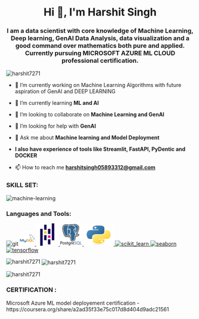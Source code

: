 <h1 align="center">Hi 👋, I'm Harshit Singh</h1>
<h3 align="center">I am a data scientist with core knowledge of Machine Learning, Deep learning, GenAI Data Analysis, data visualization and a good command over mathematics both pure and applied. Currently pursuing MICROSOFT AZURE ML CLOUD professional certification.</h3>

<p align="left"> <img src="https://komarev.com/ghpvc/?username=harshit7271&label=Profile%20views&color=0e75b6&style=flat" alt="harshit7271" /> </p>

- 🔭 I’m currently working on Machine Learning Algorithms with future aspiration of GenAI and DEEP LEARNING

- 🌱 I’m currently learning **ML and AI**

- 👯 I’m looking to collaborate on **Machine Learning and GenAI**

- 🤝 I’m looking for help with **GenAI**

- 💬 Ask me about **Machine learning and Model Deployment**
- **I also have experience of tools like Streamlit, FastAPI, PyDentic and DOCKER**

- 📫 How to reach me **harshitsingh05893312@gmail.com**

<h3 align="left"> SKILL SET:</h3>
<p align="left"><img width="512" height="512" alt="machine-learning" src="https://github.com/user-attachments/assets/f41edca1-cd98-4e79-8755-8fa3e549a894" />

</p>

<h3 align="left">Languages and Tools:</h3>
<p align="left">  <img src="https://www.vectorlogo.zone/logos/git-scm/git-scm-icon.svg" alt="git" width="40" height="40"/> </a> <a href="https://www.mysql.com/" target="_blank" rel="noreferrer"> <img src="https://raw.githubusercontent.com/devicons/devicon/master/icons/mysql/mysql-original-wordmark.svg" alt="mysql" width="40" height="40"/> </a> <a href="https://pandas.pydata.org/" target="_blank" rel="noreferrer"> <img src="https://raw.githubusercontent.com/devicons/devicon/2ae2a900d2f041da66e950e4d48052658d850630/icons/pandas/pandas-original.svg" alt="pandas" width="60" height="60"/> </a> <a href="https://www.postgresql.org" target="_blank" rel="noreferrer"> <img src="https://raw.githubusercontent.com/devicons/devicon/master/icons/postgresql/postgresql-original-wordmark.svg" alt="postgresql" width="60" height="60"/> </a> <a href="https://www.python.org" target="_blank" rel="noreferrer"> <img src="https://raw.githubusercontent.com/devicons/devicon/master/icons/python/python-original.svg" alt="python" width="80" height="60"/> </a> <a href="https://scikit-learn.org/" target="_blank" rel="noreferrer"> <img src="https://upload.wikimedia.org/wikipedia/commons/0/05/Scikit_learn_logo_small.svg" alt="scikit_learn" width="60" height="60"/> </a> <a href="https://seaborn.pydata.org/" target="_blank" rel="noreferrer"> <img src="https://seaborn.pydata.org/_images/logo-mark-lightbg.svg" alt="seaborn" width="50" height="40"/> </a> <a href="https://www.tensorflow.org" target="_blank" rel="noreferrer"> <img src="https://www.vectorlogo.zone/logos/tensorflow/tensorflow-icon.svg" alt="tensorflow" width="70" height="60"/> </a> </p>

<p><img align="left" src="https://github-readme-stats.vercel.app/api/top-langs?username=harshit7271&show_icons=true&locale=en&layout=compact" alt="harshit7271" /></p>

<p>&nbsp;<img align="center" src="https://github-readme-stats.vercel.app/api?username=harshit7271&show_icons=true&locale=en" alt="harshit7271" /></p>

<p><img align="center" src="https://github-readme-streak-stats.herokuapp.com/?user=harshit7271&" alt="harshit7271" /></p>

<h3 align="left"> CERTIFICATION : </h3>
                     Microsoft Azure ML model deployement certification  - https://coursera.org/share/a2ad35f33e75c017d8d404d9adc21561

